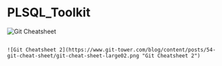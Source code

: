 # PLSQL_Toolkit
  
![Git Cheatsheet](https://www.git-tower.com/blog/content/posts/54-git-cheat-sheet/git-cheat-sheet-large01.png "Git Cheatsheet")

~~~~~~

![Git Cheatsheet 2](https://www.git-tower.com/blog/content/posts/54-git-cheat-sheet/git-cheat-sheet-large02.png "Git Cheatsheet 2")

